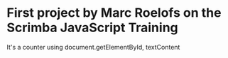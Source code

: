 # First project by Marc Roelofs on the Scrimba JavaScript Training


It's a counter using document.getElementById, textContent
